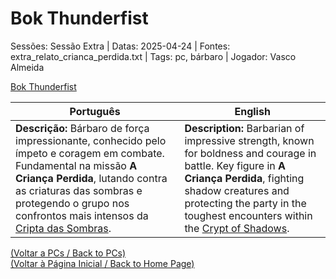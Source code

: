 
# Bok Thunderfist

Sessões: Sessão Extra | Datas: 2025-04-24 | Fontes: extra_relato_crianca_perdida.txt | Tags: pc, bárbaro | Jogador: Vasco Almeida

[Bok Thunderfist](bok_thunderfist.png)

| Português | English |
|-----------|---------|
| **Descrição:** Bárbaro de força impressionante, conhecido pelo ímpeto e coragem em combate. Fundamental na missão **A Criança Perdida**, lutando contra as criaturas das sombras e protegendo o grupo nos confrontos mais intensos da [Cripta das Sombras](cripta_das_sombras.md). | **Description:** Barbarian of impressive strength, known for boldness and courage in battle. Key figure in **A Criança Perdida**, fighting shadow creatures and protecting the party in the toughest encounters within the [Crypt of Shadows](cripta_das_sombras.md). |

[(Voltar a PCs / Back to PCs)](pcs.md)  
[(Voltar à Página Inicial / Back to Home Page)](home.md)




















